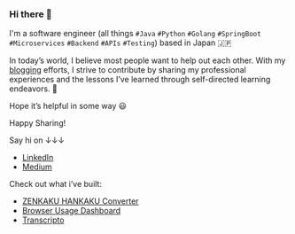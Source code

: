 ### Hi there 👋

I'm a software engineer (all things `#Java` `#Python` `#Golang` `#SpringBoot` `#Microservices` `#Backend` `#APIs` `#Testing`) based in Japan 🇯🇵

In today’s world, I believe most people want to help out each other. With my [blogging](https://medium.com/@truongbui95) efforts, I strive to contribute by sharing my professional experiences and the lessons I’ve learned through self-directed learning endeavors. 🚀

Hope it’s helpful in some way 😃

Happy Sharing!

Say hi on ↓↓↓

- [LinkedIn](https://www.linkedin.com/in/buingoctruong/)
- [Medium](https://medium.com/@truongbui95)

Check out what i’ve built:

- [ZENKAKU HANKAKU Converter](https://chromewebstore.google.com/detail/zenkaku-hankaku-converter/olgeeoaipkkmncidfopkldngijngakkd)
- [Browser Usage Dashboard](https://chrome.google.com/webstore/detail/coajolpcbdilgcnefkhnnalihfpjlcln)
- [Transcripto](https://chromewebstore.google.com/detail/transcripto/dlafapkfpflnbfpnadkbjlakmgegkcff)

<!--
**buingoctruong/buingoctruong** is a ✨ _special_ ✨ repository because its `README.md` (this file) appears on your GitHub profile.

Here are some ideas to get you started:

- 🔭 I’m currently working on ...
- 🌱 I’m currently learning ...
- 👯 I’m looking to collaborate on ...
- 🤔 I’m looking for help with ...
- 💬 Ask me about ...
- 📫 How to reach me: ...
- 😄 Pronouns: ...
- ⚡ Fun fact: ...
-->
